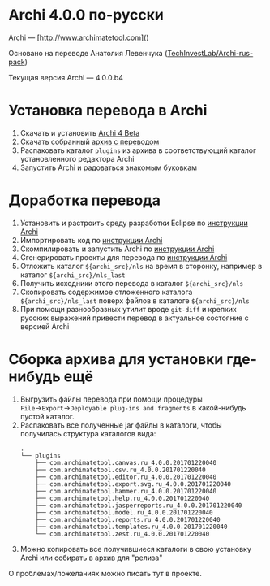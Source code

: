 # Archi 4.0.0 по-русски

Archi — [http://www.archimatetool.com]()

Основано на переводе Анатолия Левенчука ([TechInvestLab/Archi-rus-pack](https://github.com/TechInvestLab/Archi-rus-pack))

Текущая версия Archi — 4.0.0.b4

# Установка перевода в Archi

1. Скачать и установить [Archi 4 Beta](http://www.archimatetool.com/download)
2. Скачать собранный [архив с переводом](https://github.com/smeagol74/archi-ru/releases)
3. Распаковать каталог `plugins` из архива в соответствующий каталог установленного редактора Archi
4. Запустить Archi и радоваться знакомым буковкам

# Доработка перевода

1. Установить и растроить среду разработки Eclipse по [инструкции Archi](http://www.archimatetool.com/dev/eclipse-setup)
2. Импортировать код по [инструкции Archi](http://www.archimatetool.com/dev/import-code)
3. Скомпилировать и запустить Archi по [инструкции Archi](http://www.archimatetool.com/dev/running-archi)
4. Сгенерировать проекты для перевода по [инструкции Archi](http://www.archimatetool.com/dev/translate-archi)
5. Отложить каталог `${archi_src}/nls` на время в сторонку, например в каталог `${archi_src}/nls_last`
6. Получить исходники этого перевода в каталог `${archi_src}/nls`
7. Скопировать содержимое отложенного каталога `${archi_src}/nls_last` поверх файлов в каталоге `${archi_src}/nls`
8. При помощи разнообразных утилит вроде `git-diff` и крепких русских выражений привести перевод в актуальное состояние с версией Archi

# Сборка архива для установки где-нибудь ещё

1. Выгрузить файлы перевода при помощи процедуры `File`→`Export`→`Deployable plug-ins and fragments` в какой-нибудь пустой каталог.
2. Распаковать все полученные jar файлы в каталоги, чтобы получилась структура каталогов вида:
    ```
    .
    └── plugins
        ├── com.archimatetool.canvas.ru_4.0.0.201701220040
        ├── com.archimatetool.csv.ru_4.0.0.201701220040
        ├── com.archimatetool.editor.ru_4.0.0.201701220040
        ├── com.archimatetool.export.svg.ru_4.0.0.201701220040
        ├── com.archimatetool.hammer.ru_4.0.0.201701220040
        ├── com.archimatetool.help.ru_4.0.0.201701220040
        ├── com.archimatetool.jasperreports.ru_4.0.0.201701220040
        ├── com.archimatetool.model.ru_4.0.0.201701220040
        ├── com.archimatetool.reports.ru_4.0.0.201701220040
        ├── com.archimatetool.templates.ru_4.0.0.201701220040
        └── com.archimatetool.zest.ru_4.0.0.201701220040
    ```
3. Можно копировать все получившиеся каталоги в свою установку Archi или собирать в архив для "релиза"

О проблемах/пожеланиях можно писать тут в проекте.
